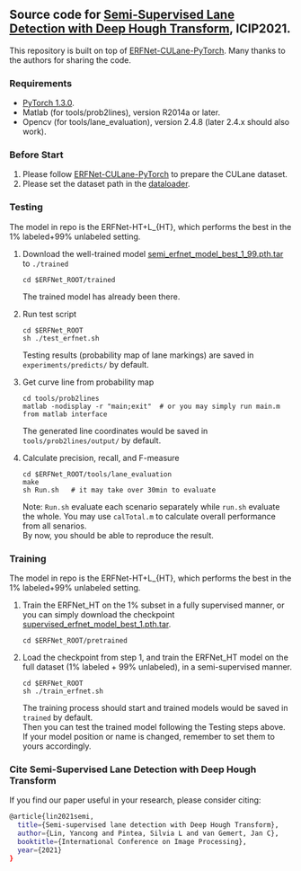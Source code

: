 ## Source code for [Semi-Supervised Lane Detection with Deep Hough Transform](https://arxiv.org/abs/2106.05094), ICIP2021.
This repository is built on top of [ERFNet-CULane-PyTorch](https://github.com/cardwing/Codes-for-Lane-Detection/tree/master/ERFNet-CULane-PyTorch). Many thanks to the authors for sharing the code. 
### Requirements
- [PyTorch 1.3.0](https://pytorch.org/get-started/previous-versions/).
- Matlab (for tools/prob2lines), version R2014a or later.
- Opencv (for tools/lane_evaluation), version 2.4.8 (later 2.4.x should also work).

### Before Start

1. Please follow [ERFNet-CULane-PyTorch](https://github.com/cardwing/Codes-for-Lane-Detection/tree/master/ERFNet-CULane-PyTorch) to prepare the CULane dataset.
2. Please set the dataset path in the [dataloader](https://github.com/yanconglin/Semi-Supervised-Lane-Detection-with-Deep-Hough-Transform/blob/a5562e0c308a7c0e30d360bc380bdfc3309b032d/dataset/voc_aug.py#L10). 

### Testing
The model in repo is the ERFNet-HT+L_{HT}, which performs the best in the 1% labeled+99% unlabeled setting.
1. Download the well-trained model [semi_erfnet_model_best_1_99.pth.tar](https://surfdrive.surf.nl/files/index.php/s/r45otmIzGTQkWLu) to `./trained`
    ```Shell
    cd $ERFNet_ROOT/trained
    ```
   The trained model has already been there.

2. Run test script
    ```Shell
    cd $ERFNet_ROOT
    sh ./test_erfnet.sh
    ```
    Testing results (probability map of lane markings) are saved in `experiments/predicts/` by default.

3. Get curve line from probability map
    ```Shell
    cd tools/prob2lines
    matlab -nodisplay -r "main;exit"  # or you may simply run main.m from matlab interface
    ```
    The generated line coordinates would be saved in `tools/prob2lines/output/` by default.

4. Calculate precision, recall, and F-measure
    ```Shell
    cd $ERFNet_ROOT/tools/lane_evaluation
    make
    sh Run.sh   # it may take over 30min to evaluate
    ```
    Note: `Run.sh` evaluate each scenario separately while `run.sh` evaluate the whole. You may use `calTotal.m` to calculate overall performance from all senarios.  
    By now, you should be able to reproduce the result.
    
### Training
The model in repo is the ERFNet-HT+L_{HT}, which performs the best in the 1% labeled+99% unlabeled setting.
1. Train the ERFNet_HT on the 1% subset in a fully supervised manner, or you can simply download the checkpoint [supervised_erfnet_model_best_1.pth.tar](https://surfdrive.surf.nl/files/index.php/s/r45otmIzGTQkWLu).
    ```Shell
    cd $ERFNet_ROOT/pretrained
    ```
2. Load the checkpoint from step 1, and train the ERFNet_HT model on the full dataset (1% labeled + 99% unlabeled), in a semi-supervised manner.
    ```Shell
    cd $ERFNet_ROOT
    sh ./train_erfnet.sh
    ```
    The training process should start and trained models would be saved in `trained` by default.  
    Then you can test the trained model following the Testing steps above. If your model position or name is changed, remember to set them to yours accordingly.

### Cite Semi-Supervised Lane Detection with Deep Hough Transform

If you find our paper useful in your research, please consider citing:
```bash
@article{lin2021semi,
  title={Semi-supervised lane detection with Deep Hough Transform},
  author={Lin, Yancong and Pintea, Silvia L and van Gemert, Jan C},
  booktitle={International Conference on Image Processing},
  year={2021}
}
```
